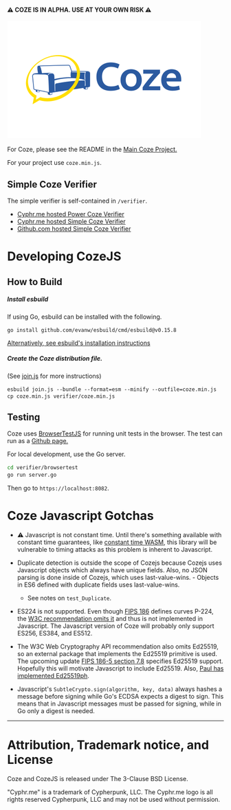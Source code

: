 #### ⚠️ COZE IS IN ALPHA.  USE AT YOUR OWN RISK ⚠️

![Coze](verifier/coze_logo_zami_white_450x273.png)

For Coze, please see the README in the [Main Coze Project.](https://github.com/Cyphrme/Coze)

For your project use `coze.min.js`.


## Simple Coze Verifier
The simple verifier is self-contained in `/verifier`.

- [Cyphr.me   hosted Power  Coze Verifier](https://cyphr.me/coze_verifier)
- [Cyphr.me   hosted Simple Coze Verifier](https://cyphr.me/coze_verifier_simple/coze.html)
- [Github.com hosted Simple Coze Verifier](https://cyphrme.github.io/Cozejs/verifier/coze.html)


# Developing CozeJS
## How to Build
##### Install esbuild

If using Go, esbuild can be installed with the following.

```
go install github.com/evanw/esbuild/cmd/esbuild@v0.15.8
```

[Alternatively, see esbuild's installation instructions][1]

##### Create the Coze distribution file. 

(See [join.js](join.js) for more instructions)
```
esbuild join.js --bundle --format=esm --minify --outfile=coze.min.js
cp coze.min.js verifier/coze.min.js
```

## Testing
Coze uses <a href="https://github.com/Cyphrme/BrowserTestJS">BrowserTestJS</a>
for running unit tests in the browser. The test can run as a [Github
page.](https://cyphrme.github.io/Cozejs/verifier/browsertest/browsertest.html)

For local development, use the Go server. 

```sh
cd verifier/browsertest
go run server.go
```

Then go to `https://localhost:8082`.


# Coze Javascript Gotchas
- ⚠️ Javascript is not constant time.  Until there's something available
	with constant time guarantees, like [constant time
	WASM](https://cseweb.ucsd.edu/~dstefan/pubs/renner:2018:ct-wasm.pdf), this
	library will be vulnerable to timing attacks as this problem is inherent to Javascript.
- Duplicate detection is outside the scope of Cozejs because Cozejs uses
	Javascript objects which always have unique fields.  Also, no JSON parsing is
	done inside of Cozejs, which uses last-value-wins. - Objects in ES6 defined
	with duplicate fields uses last-value-wins.  
	- See notes on `test_Duplicate`.

- ES224 is not supported.  Even though [FIPS
	186](https://nvlpubs.nist.gov/nistpubs/FIPS/NIST.FIPS.186-4.pdf) defines
	curves P-224, the [W3C recommendation omits
	it](https://www.w3.org/TR/WebCryptoAPI/#dfn-EcKeyGenParams) and thus is not
	implemented in Javascript.  The Javascript version of Coze will probably only
	support ES256, ES384, and ES512.  

- The W3C Web Cryptography API recommendation also omits Ed25519, so an external
	package that implements the Ed25519 primitive is used.  The upcoming update
	[FIPS 186-5 section 7.8](https://nvlpubs.nist.gov/nistpubs/FIPS/NIST.FIPS.186-5-draft.pdf)
	specifies Ed25519 support. Hopefully this will motivate Javascript to include
	Ed25519.  Also, [Paul has implemented Ed25519ph](
	https://github.com/paulmillr/noble-ed25519/issues/63).
 
- Javascript's `SubtleCrypto.sign(algorithm, key, data)` always hashes a message
	before signing while Go's ECDSA expects a digest to sign. This means that in
	Javascript messages must be passed for signing, while in Go only a digest is
	needed.




----------------------------------------------------------------------
# Attribution, Trademark notice, and License
Coze and CozeJS is released under The 3-Clause BSD License. 

"Cyphr.me" is a trademark of Cypherpunk, LLC. The Cyphr.me logo is all rights
reserved Cypherpunk, LLC and may not be used without permission.



[1]:https://esbuild.github.io/getting-started/#build-from-source